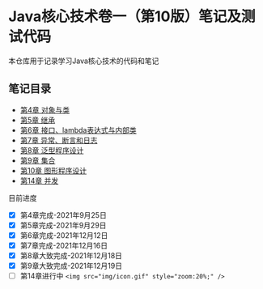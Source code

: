 # Java核心技术卷一（第10版）笔记及测试代码

本仓库用于记录学习Java核心技术的代码和笔记

## 笔记目录

* [第4章 对象与类](chap4/chap4.md)
* [第5章 继承](chap5/chap5.md)
* [第6章 接口、lambda表达式与内部类](chap6/chap6.md)
* [第7章 异常、断言和日志](chap7/chap7.md)
* [第8章 泛型程序设计](chap8/chap8.md)
* [第9章 集合](chap9/chap9.md)
* [第10章 图形程序设计](chap10/chap10.md)
* [第14章 并发](chap14/chap14.md)

目前进度

- [x] 第4章完成-2021年9月25日
- [x] 第5章完成-2021年9月29日
- [x] 第6章完成-2021年12月12日
- [x] 第7章完成-2021年12月16日
- [x] 第8章大致完成-2021年12月18日
- [x] 第9章大致完成-2021年12月19日
- [ ]  第14章进行中                   `<img src="img/icon.gif" style="zoom:20%;" />`
